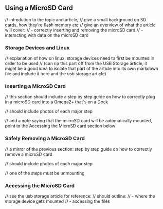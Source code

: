 <!-- TODO: JAMES: please complete this article -->
<!-- Refer to the Using USB storage article for reference, this article should be similar -->

## Using a MicroSD Card

// introdution to the topic and article,
// give a small background on SD cards, how they're flash memory etc
// give an overview of what the article will cover:
//  - correctly inserting and removing the microSD card
//  - interacting with data on the microSD card

### Storage Devices and Linux

// explanation of how on linux, storage devices need to first be mounted in order to be used
// (can rip this part off from the USB Storage article, it might be a good idea to isolate that part of the article into its own markdown file and include it here and the usb storage article)

### Inserting a MicroSD Card

// this section should include a step by step guide on how to correctly plug in a microSD card into a Omega2+ that's on a Dock

// should include photos of each major step

// add a note saying that the microSD card will be automatically mounted, point to the Accessing the MicroSD card section below

### Safely Removing a MicroSD Card

// a mirror of the previous section: step by step guide on how to correctly remove a microSD card

// should include photos of each major step

// one of the steps must be unmounting




### Accessing the MicroSD Card

// see the usb storage article for reference:
// should outline:
//  - where the storage device gets mounted
//  - accessing the files 
